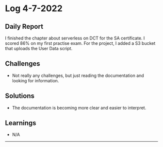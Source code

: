 # Log 4-7-2022
 
## Daily Report
I finished the chapter about serverless on DCT for the SA certificate. I scored 86% on my first practise exam. For the project, I added a S3 bucket that uploads the User Data script.
## Challenges
- Not really any challenges, but just reading the documentation and looking for information.
## Solutions
- The documentation is becoming more clear and easier to interpret.
## Learnings
- N/A
---